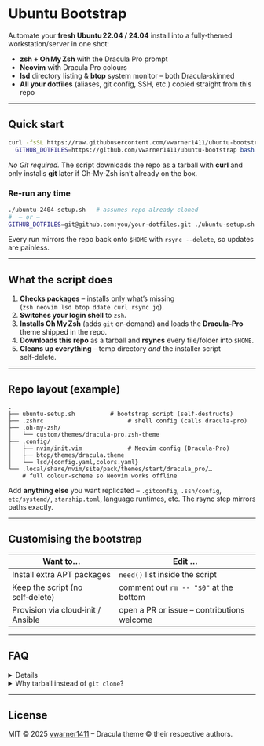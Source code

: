 # Ubuntu Bootstrap

Automate your **fresh Ubuntu 22.04 / 24.04** install into a fully‑themed workstation/server in one shot:

* **zsh + Oh My Zsh** with the Dracula Pro prompt
* **Neovim** with Dracula Pro colours
* **lsd** directory listing & **btop** system monitor – both Dracula‑skinned
* **All your dotfiles** (aliases, git config, SSH, etc.) copied straight from this repo

---

## Quick start

```bash
curl -fsSL https://raw.githubusercontent.com/vwarner1411/ubuntu-bootstrap/main/ubuntu-setup.sh | \
  GITHUB_DOTFILES=https://github.com/vwarner1411/ubuntu-bootstrap bash
```

*No Git required.* The script downloads the repo as a tarball with **curl** and only installs **git** later if Oh‑My‑Zsh isn’t already on the box.

### Re‑run any time

```bash
./ubuntu-2404-setup.sh   # assumes repo already cloned
#  – or –
GITHUB_DOTFILES=git@github.com:you/your-dotfiles.git ./ubuntu-setup.sh
```

Every run mirrors the repo back onto `$HOME` with `rsync --delete`, so updates are painless.

---

## What the script does

1. **Checks packages** – installs only what’s missing (`zsh neovim lsd btop ddate curl rsync jq`).
2. **Switches your login shell** to `zsh`.
3. **Installs Oh My Zsh** (adds `git` on‑demand) and loads the **Dracula‑Pro** theme shipped in the repo.
4. **Downloads this repo** as a tarball and **rsyncs** every file/folder into `$HOME`.
5. **Cleans up everything** – temp directory *and* the installer script self‑delete.

---

## Repo layout (example)

```
.
├── ubuntu-setup.sh          # bootstrap script (self‑destructs)
├── .zshrc                        # shell config (calls dracula‑pro)
├── .oh-my-zsh/
│   └── custom/themes/dracula-pro.zsh-theme
├── .config/
│   ├── nvim/init.vim             # Neovim config (Dracula‑Pro)
│   ├── btop/themes/dracula.theme
│   └── lsd/{config.yaml,colors.yaml}
└── .local/share/nvim/site/pack/themes/start/dracula_pro/…
    # full colour‑scheme so Neovim works offline
```

Add **anything else** you want replicated – `.gitconfig`, `.ssh/config`, `etc/systemd/`, `starship.toml`, language runtimes, etc.  The rsync step mirrors paths exactly.

---

## Customising the bootstrap

| Want to…                           | Edit …                                     |
| ---------------------------------- | ------------------------------------------ |
| Install extra APT packages         | `need()` list inside the script            |
| Keep the script (no self‑delete)   | comment out `rm -- "$0"` at the bottom     |
| Provision via cloud‑init / Ansible | open a PR or issue – contributions welcome |

---

## FAQ

<details>

It’s tested on Ubuntu 22.04 & 24.04. Most derivatives should work if package names match.

</details>


<details>
<summary>Why tarball instead of <code>git clone</code>?</summary>

* **Works without Git** on the target host.
* Faster (\~300 KB vs multi‑MB clone).
* Avoids leaving a `.git` directory in `$HOME`.

</details>

---

## License

MIT © 2025 [vwarner1411](https://github.com/vwarner1411) – Dracula theme © their respective authors.
